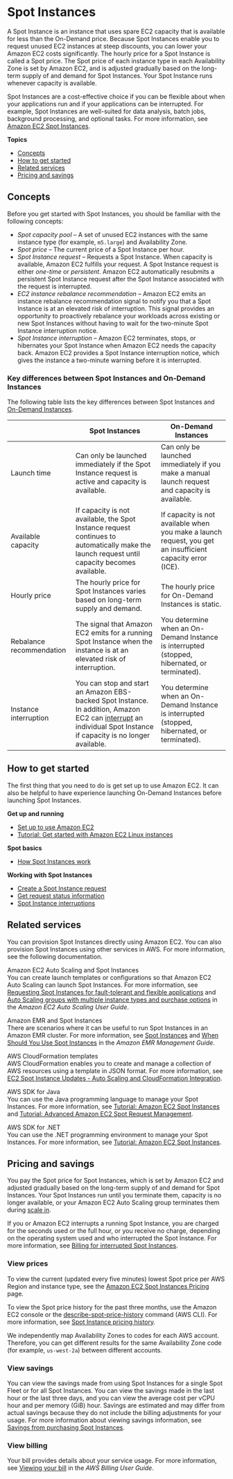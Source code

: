 # Spot Instances<a name="using-spot-instances"></a>

A Spot Instance is an instance that uses spare EC2 capacity that is available for less than the On\-Demand price\. Because Spot Instances enable you to request unused EC2 instances at steep discounts, you can lower your Amazon EC2 costs significantly\. The hourly price for a Spot Instance is called a Spot price\. The Spot price of each instance type in each Availability Zone is set by Amazon EC2, and is adjusted gradually based on the long\-term supply of and demand for Spot Instances\. Your Spot Instance runs whenever capacity is available\.

Spot Instances are a cost\-effective choice if you can be flexible about when your applications run and if your applications can be interrupted\. For example, Spot Instances are well\-suited for data analysis, batch jobs, background processing, and optional tasks\. For more information, see [Amazon EC2 Spot Instances](https://aws.amazon.com/ec2/spot-instances/)\.

**Topics**
+ [Concepts](#spot-features)
+ [How to get started](#spot-get-started)
+ [Related services](#spot-related-services)
+ [Pricing and savings](#spot-pricing)

## Concepts<a name="spot-features"></a>

Before you get started with Spot Instances, you should be familiar with the following concepts:
+ *Spot capacity pool* – A set of unused EC2 instances with the same instance type \(for example, `m5.large`\) and Availability Zone\.
+ *Spot price* – The current price of a Spot Instance per hour\.
+ *Spot Instance request* – Requests a Spot Instance\. When capacity is available, Amazon EC2 fulfills your request\. A Spot Instance request is either *one\-time* or *persistent*\. Amazon EC2 automatically resubmits a persistent Spot Instance request after the Spot Instance associated with the request is interrupted\.
+ *EC2 instance rebalance recommendation* – Amazon EC2 emits an instance rebalance recommendation signal to notify you that a Spot Instance is at an elevated risk of interruption\. This signal provides an opportunity to proactively rebalance your workloads across existing or new Spot Instances without having to wait for the two\-minute Spot Instance interruption notice\.
+ *Spot Instance interruption* – Amazon EC2 terminates, stops, or hibernates your Spot Instance when Amazon EC2 needs the capacity back\. Amazon EC2 provides a Spot Instance interruption notice, which gives the instance a two\-minute warning before it is interrupted\.

### Key differences between Spot Instances and On\-Demand Instances<a name="key-differences-spot-on-demand"></a>

The following table lists the key differences between Spot Instances and [On\-Demand Instances](ec2-on-demand-instances.md)\.


|  | Spot Instances | On\-Demand Instances | 
| --- | --- | --- | 
|  Launch time  |  Can only be launched immediately if the Spot Instance request is active and capacity is available\.  |  Can only be launched immediately if you make a manual launch request and capacity is available\.  | 
|  Available capacity  |  If capacity is not available, the Spot Instance request continues to automatically make the launch request until capacity becomes available\.  |  If capacity is not available when you make a launch request, you get an insufficient capacity error \(ICE\)\.  | 
|  Hourly price  |  The hourly price for Spot Instances varies based on long\-term supply and demand\.  |  The hourly price for On\-Demand Instances is static\.  | 
| Rebalance recommendation | The signal that Amazon EC2 emits for a running Spot Instance when the instance is at an elevated risk of interruption\. | You determine when an On\-Demand Instance is interrupted \(stopped, hibernated, or terminated\)\. | 
|  Instance interruption  |  You can stop and start an Amazon EBS\-backed Spot Instance\. In addition, Amazon EC2 can [interrupt](spot-interruptions.md) an individual Spot Instance if capacity is no longer available\.   |  You determine when an On\-Demand Instance is interrupted \(stopped, hibernated, or terminated\)\.  | 

## How to get started<a name="spot-get-started"></a>

The first thing that you need to do is get set up to use Amazon EC2\. It can also be helpful to have experience launching On\-Demand Instances before launching Spot Instances\.

**Get up and running**
+ [Set up to use Amazon EC2](get-set-up-for-amazon-ec2.md)
+ [Tutorial: Get started with Amazon EC2 Linux instances](EC2_GetStarted.md)

**Spot basics**
+ [How Spot Instances work](how-spot-instances-work.md) 

**Working with Spot Instances**
+ [Create a Spot Instance request](spot-requests.md#using-spot-instances-request)
+ [Get request status information](spot-request-status.md#get-spot-instance-request-status)
+ [Spot Instance interruptions](spot-interruptions.md)

## Related services<a name="spot-related-services"></a>

You can provision Spot Instances directly using Amazon EC2\. You can also provision Spot Instances using other services in AWS\. For more information, see the following documentation\.

Amazon EC2 Auto Scaling and Spot Instances  
You can create launch templates or configurations so that Amazon EC2 Auto Scaling can launch Spot Instances\. For more information, see [Requesting Spot Instances for fault\-tolerant and flexible applications](https://docs.aws.amazon.com/autoscaling/latest/userguide/asg-launch-spot-instances.html) and [Auto Scaling groups with multiple instance types and purchase options](https://docs.aws.amazon.com/autoscaling/latest/userguide/asg-purchase-options.html) in the *Amazon EC2 Auto Scaling User Guide*\.

Amazon EMR and Spot Instances  
There are scenarios where it can be useful to run Spot Instances in an Amazon EMR cluster\. For more information, see [Spot Instances](https://docs.aws.amazon.com/emr/latest/ManagementGuide/emr-instance-purchasing-options.html#emr-spot-instances) and [When Should You Use Spot Instances](https://docs.aws.amazon.com/emr/latest/ManagementGuide/emr-plan-instances-guidelines.html#emr-plan-spot-instances) in the *Amazon EMR Management Guide*\.

AWS CloudFormation templates  
AWS CloudFormation enables you to create and manage a collection of AWS resources using a template in JSON format\. For more information, see [EC2 Spot Instance Updates \- Auto Scaling and CloudFormation Integration](https://aws.amazon.com/blogs/aws/ec2-spot-instance-updates-auto-scaling-and-cloudformation-integration-new-sample-app-1/)\.

AWS SDK for Java  
You can use the Java programming language to manage your Spot Instances\. For more information, see [Tutorial: Amazon EC2 Spot Instances](https://docs.aws.amazon.com/sdk-for-java/latest/developer-guide/tutorial-spot-instances-java.html) and [Tutorial: Advanced Amazon EC2 Spot Request Management](https://docs.aws.amazon.com/sdk-for-java/latest/developer-guide/tutorial-spot-adv-java.html)\.

AWS SDK for \.NET  
You can use the \.NET programming environment to manage your Spot Instances\. For more information, see [Tutorial: Amazon EC2 Spot Instances](https://docs.aws.amazon.com/sdk-for-net/v3/developer-guide/tutorial-spot-instances-net.html)\.

## Pricing and savings<a name="spot-pricing"></a>

You pay the Spot price for Spot Instances, which is set by Amazon EC2 and adjusted gradually based on the long\-term supply of and demand for Spot Instances\. Your Spot Instances run until you terminate them, capacity is no longer available, or your Amazon EC2 Auto Scaling group terminates them during [scale in](https://docs.aws.amazon.com/autoscaling/latest/userguide/AutoScalingGroupLifecycle.html#as-lifecycle-scale-in)\.

If you or Amazon EC2 interrupts a running Spot Instance, you are charged for the seconds used or the full hour, or you receive no charge, depending on the operating system used and who interrupted the Spot Instance\. For more information, see [Billing for interrupted Spot Instances](billing-for-interrupted-spot-instances.md)\.

### View prices<a name="spot-pricing-view-prices"></a>

To view the current \(updated every five minutes\) lowest Spot price per AWS Region and instance type, see the [Amazon EC2 Spot Instances Pricing](https://aws.amazon.com/ec2/spot/pricing/) page\.

To view the Spot price history for the past three months, use the Amazon EC2 console or the [describe\-spot\-price\-history](https://docs.aws.amazon.com/cli/latest/reference/ec2/describe-spot-price-history.html) command \(AWS CLI\)\. For more information, see [Spot Instance pricing history](using-spot-instances-history.md)\.

We independently map Availability Zones to codes for each AWS account\. Therefore, you can get different results for the same Availability Zone code \(for example, `us-west-2a`\) between different accounts\.

### View savings<a name="spot-pricing-view-savings"></a>

You can view the savings made from using Spot Instances for a single Spot Fleet or for all Spot Instances\. You can view the savings made in the last hour or the last three days, and you can view the average cost per vCPU hour and per memory \(GiB\) hour\. Savings are estimated and may differ from actual savings because they do not include the billing adjustments for your usage\. For more information about viewing savings information, see [Savings from purchasing Spot Instances](spot-savings.md)\.

### View billing<a name="spot-pricing-view-billing"></a>

Your bill provides details about your service usage\. For more information, see [Viewing your bill](https://docs.aws.amazon.com/awsaccountbilling/latest/aboutv2/getting-viewing-bill.html) in the *AWS Billing User Guide*\.